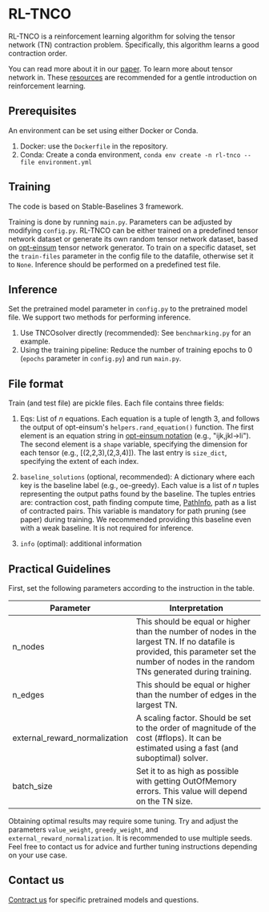 # RL-TNCO

RL-TNCO is a reinforcement learning algorithm for solving the tensor network (TN) contraction problem. Specifically, this algorithm learns a good contraction order.

You can read more about it in our [paper](https://proceedings.mlr.press/v162/meirom22a/meirom22a.pdf). To learn more about tensor network in. These [resources](https://stable-baselines3.readthedocs.io/en/master/guide/rl.html) are recommended for a gentle introduction on reinforcement learning.

## Prerequisites

An environment can be set using either Docker or Conda.

1. Docker: use the  `Dockerfile` in the repository.
2. Conda: Create a conda environment, `conda env create -n rl-tnco --file environment.yml`

## Training

The code is based on Stable-Baselines 3 framework.

Training is done by running `main.py`. Parameters can be adjusted by modifying `config.py`. RL-TNCO can be either trained on a predefined tensor network dataset or generate its own random tensor network dataset, based on [opt-einsum](https://optimized-einsum.readthedocs.io/en/stable/) tensor network generator. To train on a specific dataset, set the `train-files` parameter in the config file to the datafile, otherwise set it to `None`. Inference should be performed on a predefined test file.

## Inference

Set the pretrained model parameter in `config.py` to the pretrained model file. We support two methods for performing inference.

1. Use TNCOsolver directly (recommended): See `benchmarking.py` for an example.
2. Using the training pipeline: Reduce the number of training epochs to 0 (`epochs` parameter in `config.py`) and run `main.py`.


## File format

Train (and test file) are pickle files. Each file contains three fields: 

1. Eqs: List of $n$ equations. Each equation is a tuple of length 3, and follows the output of opt-einsum's `helpers.rand_equation()` function. The first element is an equation string in [opt-einsum notation](https://optimized-einsum.readthedocs.io/en/stable/input_format.html) (e.g., "ijk,jkl-\>li"). The second element is a `shape` variable, specifying the dimension for each tensor (e.g., [(2,2,3),(2,3,4)]). The last entry is `size_dict`, specifying the extent of each index.

2. `baseline_solutions` (optional, recommended): A dictionary where each key is the baseline label (e.g., oe-greedy). Each value is a list of $n$ tuples representing the output paths found by the baseline. The tuples entries are: contraction cost, path finding compute time, [PathInfo](https://optimized-einsum.readthedocs.io/en/stable/autosummary/opt_einsum.contract.PathInfo.html), path as a list of contracted pairs.
This variable is mandatory for path pruning (see paper) during training. We recommended providing this baseline even with a weak baseline. It is not required for inference.
4. `info` (optimal): additional information

## Practical Guidelines

First, set the following parameters according to the instruction in the table.

| **Parameter** | **Interpretation** |
| --- | --- |
| n\_nodes | This should be equal or higher than the number of nodes in the largest TN. If no datafile is provided, this parameter set the number of nodes in the random TNs generated during training. |
| n\_edges | This should be equal or higher than the number of edges in the largest TN. |
| external\_reward\_normalization | A scaling factor. Should be set to the order of magnitude of the cost (#flops). It can be estimated using a fast (and suboptimal) solver. |
| batch\_size | Set it to as high as possible with getting OutOfMemory errors. This value will depend on the TN size. |

Obtaining optimal results may require some tuning. Try and adjust the parameters `value_weight`, `greedy_weight`, and `external_reward_normalization`. It is recommended to use multiple seeds. Feel free to contact us for advice and further tuning instructions depending on your use case.

## Contact us

[Contract us](mailto:emeirom@nvidia.com) for specific pretrained models and questions.
